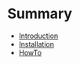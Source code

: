 # Summary

* [Introduction](README.md)
* [Installation](documentation/installation.md)
* [HowTo](documentation/HowTo/Enstellungen.md)

